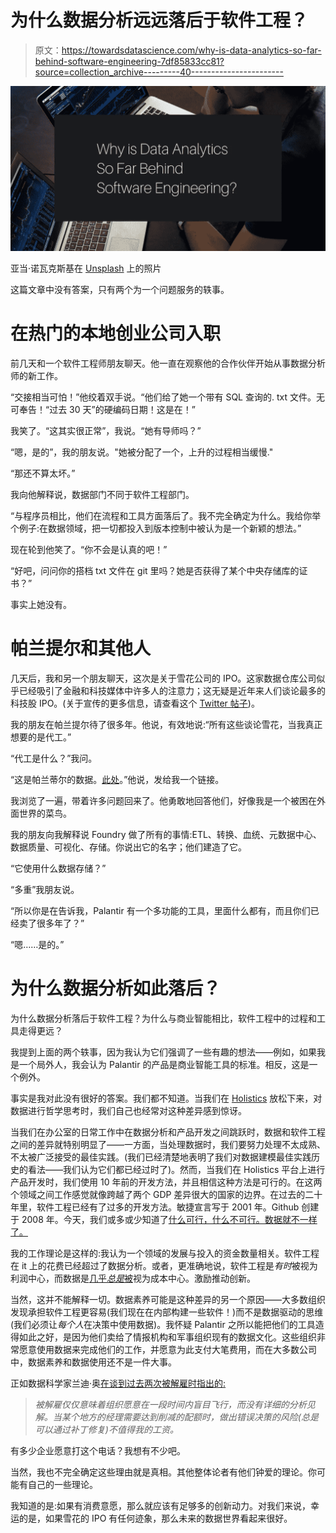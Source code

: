 # 为什么数据分析远远落后于软件工程？

> 原文：<https://towardsdatascience.com/why-is-data-analytics-so-far-behind-software-engineering-7df85833cc81?source=collection_archive---------40----------------------->

![](img/d1e7e317fe50a98a5d009d850e161f9e.png)

亚当·诺瓦克斯基在 [Unsplash](https://unsplash.com/s/photos/data-analytics?utm_source=unsplash&utm_medium=referral&utm_content=creditCopyText) 上的照片

这篇文章中没有答案，只有两个为一个问题服务的轶事。

# 在热门的本地创业公司入职

前几天和一个软件工程师朋友聊天。他一直在观察他的合作伙伴开始从事数据分析师的新工作。

“交接相当可怕！”他绞着双手说。“他们给了她一个带有 SQL 查询的. txt 文件。无可奉告！“过去 30 天”的硬编码日期！这是在<name of="" well-known="" local="" ecommerce="" startup="">！”</name>

我笑了。“这其实很正常”，我说。“她有导师吗？”

“嗯，是的”，我的朋友说。"她被分配了一个，上升的过程相当缓慢."

“那还不算太坏。”

我向他解释说，数据部门不同于软件工程部门。

“与程序员相比，他们在流程和工具方面落后了。我不完全确定为什么。我给你举个例子:在数据领域，把一切都投入到版本控制中被认为是一个新颖的想法。”

现在轮到他笑了。“你不会是认真的吧！”

“好吧，问问你的搭档 txt 文件在 git 里吗？她是否获得了某个中央存储库的证书？”

事实上她没有。

# 帕兰提尔和其他人

几天后，我和另一个朋友聊天，这次是关于雪花公司的 IPO。这家数据仓库公司似乎已经吸引了金融和科技媒体中许多人的注意力；这无疑是近年来人们谈论最多的科技股 IPO。(关于宣传的更多信息，请查看这个 [Twitter 帖子](https://twitter.com/mariodgabriele/status/1304467670771826688))。

我的朋友在帕兰提尔待了很多年。他说，有效地说:“所有这些谈论雪花，当我真正想要的是代工。”

“代工是什么？”我问。

“这是帕兰蒂尔的数据。[此处](https://www.palantir.com/palantir-foundry/)。”他说，发给我一个链接。

我浏览了一遍，带着许多问题回来了。他勇敢地回答他们，好像我是一个被困在外面世界的菜鸟。

我的朋友向我解释说 Foundry 做了所有的事情:ETL、转换、血统、元数据中心、数据质量、可视化、存储。你说出它的名字；他们建造了它。

“它使用什么数据存储？”

“多重”我朋友说。

“所以你是在告诉我，Palantir 有一个多功能的工具，里面什么都有，而且你们已经卖了很多年了？”

“嗯……是的。”

# 为什么数据分析如此落后？

为什么数据分析落后于软件工程？为什么与商业智能相比，软件工程中的过程和工具走得更远？

我提到上面的两个轶事，因为我认为它们强调了一些有趣的想法——例如，如果我是一个局外人，我会认为 Palantir 的产品是商业智能工具的标准。相反，这是一个例外。

事实是我对此没有很好的答案。我们都不知道。当我们在 [Holistics](https://holistics.io) 放松下来，对数据进行哲学思考时，我们自己也经常对这种差异感到惊讶。

当我们在办公室的日常工作中在数据分析和产品开发之间跳跃时，数据和软件工程之间的差异就特别明显了——一方面，当处理数据时，我们要努力处理不太成熟、不太被广泛接受的最佳实践。(我们已经清楚地表明了我们对数据建模最佳实践历史的看法——我们认为它们都已经过时了)。然而，当我们在 Holistics 平台上进行产品开发时，我们使用 10 年前的开发方法，并且相信这种方法是可行的。在这两个领域之间工作感觉就像跨越了两个 GDP 差异很大的国家的边界。在过去的二十年里，软件工程已经有了过多的开发方法。敏捷宣言写于 2001 年。Github 创建于 2008 年。今天，我们或多或少知道了[什么可行，什么不可行。数据就不一样了。](https://www.holistics.io/blog/accelerate-measure-software-development/)

我的工作理论是这样的:我认为一个领域的发展与投入的资金数量相关。软件工程在 it 上的花费已经超过了数据分析。或者，更准确地说，软件工程是*有时*被视为利润中心，而数据是[几乎*总是*被](https://www.holistics.io/blog/career-dealing-with-cost-center/)视为成本中心。激励推动创新。

当然，这并不能解释一切。数据素养可能是这种差异的另一个原因——大多数组织发现承担软件工程更容易(我们现在在内部构建一些软件！)而不是数据驱动的思维(我们必须让*每个人*在决策中使用数据)。我怀疑 Palantir 之所以能把他们的工具造得如此之好，是因为他们卖给了情报机构和军事组织现有的数据文化。这些组织非常愿意使用数据来完成他们的工作，并愿意为此支付大笔费用，而在大多数公司中，数据素养和数据使用还不是一件大事。

正如数据科学家兰迪·奥[在谈到过去两次被解雇时指出的:](https://counting.substack.com/p/showing-value-as-a-support-data-scientist)

> *被解雇仅仅意味着组织愿意在一段时间内盲目飞行，而没有详细的分析见解。当某个地方的经理需要达到削减的配额时，做出错误决策的风险(总是可以通过补丁修复)不值得我的工资。*

有多少企业愿意打这个电话？我想有不少吧。

当然，我也不完全确定这些理由就是真相。其他整体论者有他们钟爱的理论。你可能有自己的一些理论。

我知道的是:如果有消费意愿，那么就应该有足够多的创新动力。对我们来说，幸运的是，如果雪花的 IPO 有任何迹象，那么未来的数据世界看起来很好。